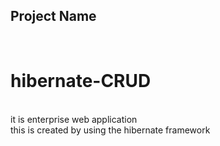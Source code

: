 <h2>Project Name</h2><br><h1>hibernate-CRUD</h1><br>it is enterprise web application<br> this is created by using the hibernate framework<br> 
